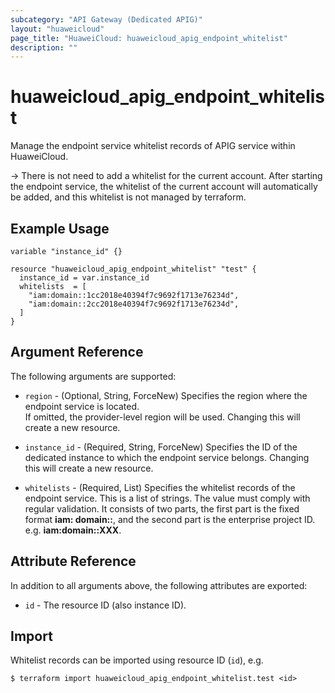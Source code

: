 ```yaml
---
subcategory: "API Gateway (Dedicated APIG)"
layout: "huaweicloud"
page_title: "HuaweiCloud: huaweicloud_apig_endpoint_whitelist"
description: ""
---
```


# huaweicloud_apig_endpoint_whitelist

Manage the endpoint service whitelist records of APIG service within HuaweiCloud.

-> There is not need to add a whitelist for the current account. After starting the endpoint service, the whitelist
   of the current account will automatically be added, and this whitelist is not managed by terraform.

## Example Usage

```hcl
variable "instance_id" {}

resource "huaweicloud_apig_endpoint_whitelist" "test" {
  instance_id = var.instance_id
  whitelists  = [
    "iam:domain::1cc2018e40394f7c9692f1713e76234d",
    "iam:domain::2cc2018e40394f7c9692f1713e76234d",
  ]
}
```

## Argument Reference

The following arguments are supported:

* `region` - (Optional, String, ForceNew) Specifies the region where the endpoint service is located.  
  If omitted, the provider-level region will be used. Changing this will create a new resource.

* `instance_id` - (Required, String, ForceNew) Specifies the ID of the dedicated instance to which the endpoint service
  belongs. Changing this will create a new resource.

* `whitelists` - (Required, List) Specifies the whitelist records of the endpoint service.
  This is a list of strings. The value must comply with regular validation.
  It consists of two parts, the first part is the fixed format **iam: domain::**, and the second part is the
  enterprise project ID. e.g. **iam:domain::XXX**.

## Attribute Reference

In addition to all arguments above, the following attributes are exported:

* `id` - The resource ID (also instance ID).

## Import

Whitelist records can be imported using resource ID (`id`), e.g.

```shell
$ terraform import huaweicloud_apig_endpoint_whitelist.test <id>
```

